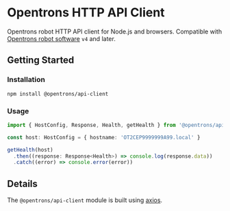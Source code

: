 # Opentrons HTTP API Client

Opentrons robot HTTP API client for Node.js and browsers. Compatible with [Opentrons robot software][] `v4` and later.

[opentrons robot software]: https://github.com/Opentrons/opentrons

## Getting Started

### Installation

```shell
npm install @opentrons/api-client
```

### Usage

```typescript
import { HostConfig, Response, Health, getHealth } from '@opentrons/api-client'

const host: HostConfig = { hostname: 'OT2CEP9999999A99.local' }

getHealth(host)
  .then((response: Response<Health>) => console.log(response.data))
  .catch((error) => console.error(error))
```

## Details

The `@opentrons/api-client` module is built using [axios][].

[axios]: https://github.com/axios/axios

